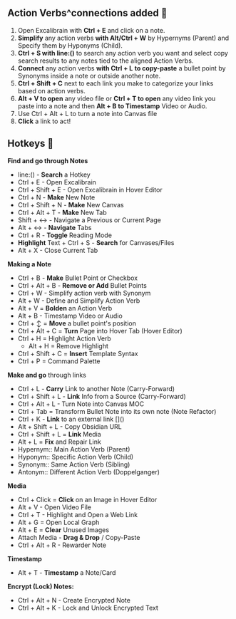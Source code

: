 ## Action Verbs^connections added 🧭
1. Open Excalibrain with **Ctrl + E** and click on a note.
2. **Simplify** any action verbs **with Alt/Ctrl + W** by Hypernyms (Parent) and Specify them by Hyponyms (Child).
3. **Ctrl + S with line:()** to search any action verb you want and select copy search results to any notes tied to the aligned Action Verbs.
4. **Connect** any action verbs **with Ctrl + L** **to copy-paste** a bullet point by Synonyms inside a note or outside another note.
5. **Ctrl + Shift + C** next to each link you make to categorize your links based on action verbs.
6. **Alt + V to open** any video file or **Ctrl + T to open** any video link you paste into a note and then **Alt + B to Timestamp** Video or Audio.
7. Use Ctrl + Alt + L to turn a note into Canvas file
8. **Click** a link to act! 

## Hotkeys 🧭
**Find and go through Notes**
- line:() - **Search** a Hotkey 
- Ctrl + E - Open Excalibrain
- Ctrl + Shift + E - Open Excalibrain in Hover Editor
- Ctrl + N - **Make** New Note
- Ctrl + Shift + N - **Make** New Canvas
- Ctrl + Alt + T - **Make** New Tab
- Shift + ↔ - Navigate a Previous or Current Page
- Alt + ↔ - **Navigate** Tabs
- Ctrl + R - **Toggle** Reading Mode
- **Highlight** Text + Ctrl + S - **Search** for Canvases/Files
- Alt + X - Close Current Tab

**Making a Note**
- Ctrl + B - **Make** Bullet Point or Checkbox
- Ctrl + Alt + B - **Remove or Add** Bullet Points
- Ctrl + W - Simplify action verb with Synonym
- Alt + W - Define and Simplify Action Verb
- Alt + V = **Bolden** an Action Verb
- Alt + B - Timestamp Video or Audio
- Ctrl + ↕ = **Move** a bullet point's position
- Ctrl + Alt + C = **Turn** Page into Hover Tab (Hover Editor)
- Ctrl + H = Highlight Action Verb
    - Alt + H = Remove Highlight
- Ctrl + Shift + C = **Insert** Template Syntax
- Ctrl + P = Command Palette

**Make and go** through links
- Ctrl + L - **Carry** Link to another Note (Carry-Forward)
- Ctrl + Shift + L - **Link** Info from a Source (Carry-Forward)
- Ctrl + Alt + L - Turn Note into Canvas MOC
- Ctrl + Tab = Transform Bullet Note into its own note (Note Refactor)
- Ctrl + K - **Link** to an external link []\()
- Alt + Shift + L - Copy Obsidian URL
- Ctrl + Shift + L = **Link** Media
- Alt + L = **Fix** and Repair Link
- Hypernym:: Main Action Verb (Parent)
- Hyponym:: Specific Action Verb (Child)
- Synonym:: Same Action Verb (Sibling)
- Antonym:: Different Action Verb (Doppelganger)

**Media**
- Ctrl + Click = **Click** on an Image in Hover Editor
- Alt + V - Open Video File
- Ctrl + T - Highlight and Open a Web Link
- Alt + G = Open Local Graph
- Alt + E = **Clear** Unused Images
- Attach Media - **Drag & Drop** / Copy-Paste
- Ctrl + Alt + R - Rewarder Note

**Timestamp**
- Alt + T - **Timestamp** a Note/Card

**Encrypt (Lock) Notes:**
- Ctrl + Alt + N - Create Encrypted Note
- Ctrl + Alt + K - Lock and Unlock Encrypted Text
